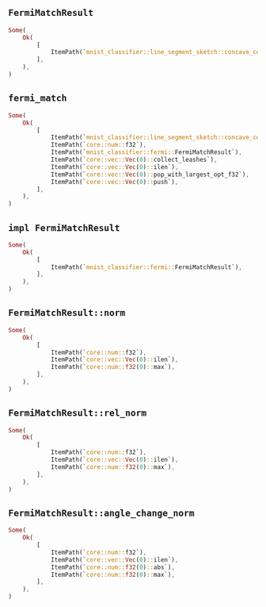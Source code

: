 ## `FermiMatchResult`

```rust
Some(
    Ok(
        [
            ItemPath(`mnist_classifier::line_segment_sketch::concave_component::ConcaveComponent`),
        ],
    ),
)
```

## `fermi_match`

```rust
Some(
    Ok(
        [
            ItemPath(`mnist_classifier::line_segment_sketch::concave_component::ConcaveComponent`),
            ItemPath(`core::num::f32`),
            ItemPath(`mnist_classifier::fermi::FermiMatchResult`),
            ItemPath(`core::vec::Vec(0)::collect_leashes`),
            ItemPath(`core::vec::Vec(0)::ilen`),
            ItemPath(`core::vec::Vec(0)::pop_with_largest_opt_f32`),
            ItemPath(`core::vec::Vec(0)::push`),
        ],
    ),
)
```

## `impl FermiMatchResult`

```rust
Some(
    Ok(
        [
            ItemPath(`mnist_classifier::fermi::FermiMatchResult`),
        ],
    ),
)
```

## `FermiMatchResult::norm`

```rust
Some(
    Ok(
        [
            ItemPath(`core::num::f32`),
            ItemPath(`core::vec::Vec(0)::ilen`),
            ItemPath(`core::num::f32(0)::max`),
        ],
    ),
)
```

## `FermiMatchResult::rel_norm`

```rust
Some(
    Ok(
        [
            ItemPath(`core::num::f32`),
            ItemPath(`core::vec::Vec(0)::ilen`),
            ItemPath(`core::num::f32(0)::max`),
        ],
    ),
)
```

## `FermiMatchResult::angle_change_norm`

```rust
Some(
    Ok(
        [
            ItemPath(`core::num::f32`),
            ItemPath(`core::vec::Vec(0)::ilen`),
            ItemPath(`core::num::f32(0)::abs`),
            ItemPath(`core::num::f32(0)::max`),
        ],
    ),
)
```
